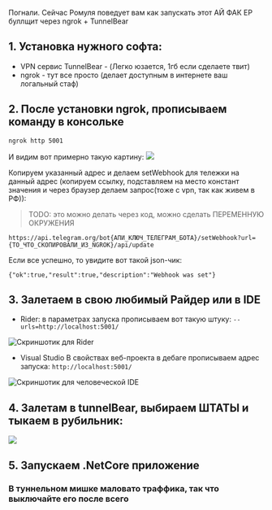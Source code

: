 Погнали. Сейчас Ромуля поведует вам как запускать этот АЙ ФАК ЕР буллщит через ngrok + TunnelBear
## 1. Установка нужного софта:

* VPN сервис TunnelBear - (Легко юзается, 1гб если сделаете твит)
* ngrok - тут все просто (делает доступным в интернете ваш логальный стаф)

## 2. После установки ngrok, прописываем команду в консольке
```
ngrok http 5001
```
И видим вот примерно такую картину:
![](https://pp.userapi.com/c855736/v855736039/22ca3/phOg7oKfPOc.jpg)

Копируем указанный адрес и делаем setWebhook для тележки на данный адрес
(копируем ссылку, подставляем на место констант значения и через браузер делаем запрос(тоже с vpn, так как живем в РФ)):
> TODO: это можно делать через код, можно сделать ПЕРЕМЕННУЮ ОКРУЖЕНИЯ
```
https://api.telegram.org/bot{АПИ_КЛЮЧ_ТЕЛЕГРАМ_БОТА}/setWebhook?url={ТО_ЧТО_СКОПИРОВАЛИ_ИЗ_NGROK}/api/update
```
Если все успешно, то увидите вот такой json-чик:

```
{"ok":true,"result":true,"description":"Webhook was set"}
```

## 3. Залетаем в свою любимый Райдер или в IDE
* Rider:
в параметрах запуска прописываем вот такую штуку:
``` --urls=http://localhost:5001/ ```

![Скриншотик для Rider](https://pp.userapi.com/c855736/v855736039/22c8a/0Gl38uaTIT4.jpg)

* Visual Studio
В свойствах веб-проекта в дебаге прописываем адрес запуска:
``` http://localhost:5001/ ```

![Скриншотик для человеческой IDE](https://pp.userapi.com/c855320/v855320930/239b9/dW1F044ItrI.jpg)

## 4. Залетам в tunnelBear, выбираем ШТАТЫ и тыкаем в рубильник:

![](https://pp.userapi.com/c855736/v855736039/22c91/fKLNQBbprMI.jpg)

## 5. Запускаем .NetCore приложение

### В туннельном мишке маловато траффика, так что выключайте его после всего
